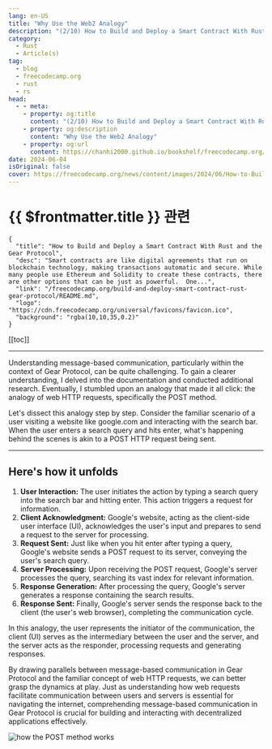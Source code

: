 ```yaml
---
lang: en-US
title: "Why Use the Web2 Analogy"
description: "(2/10) How to Build and Deploy a Smart Contract With Rust and the Gear Protocol"
category: 
  - Rust
  - Article(s)
tag: 
  - blog
  - freecodecamp.org
  - rust
  - rs
head:
  - - meta:
    - property: og:title
      content: "(2/10) How to Build and Deploy a Smart Contract With Rust and the Gear Protocol"
    - property: og:description
      content: "Why Use the Web2 Analogy"
    - property: og:url
      content: https://chanhi2000.github.io/bookshelf/freecodecamp.org/build-and-deploy-smart-contract-rust-gear-protocol/why-use-the-web2-analogy.html
date: 2024-06-04
isOriginal: false
cover: https://freecodecamp.org/news/content/images/2024/06/How-to-Build-and-Deploy-a-Smart-Contract-With-Rust-and-the-Gear-Protocol-Cover.png
---
```


# {{ $frontmatter.title }} 관련

```component VPCard
{
  "title": "How to Build and Deploy a Smart Contract With Rust and the Gear Protocol",
  "desc": "Smart contracts are like digital agreements that run on blockchain technology, making transactions automatic and secure. While many people use Ethereum and Solidity to create these contracts, there are other options that can be just as powerful.  One...",
  "link": "/freecodecamp.org/build-and-deploy-smart-contract-rust-gear-protocol/README.md",
  "logo": "https://cdn.freecodecamp.org/universal/favicons/favicon.ico",
  "background": "rgba(10,10,35,0.2)"
}
```

[[toc]]

---

<SiteInfo
  name="How to Build and Deploy a Smart Contract With Rust and the Gear Protocol"
  desc="Smart contracts are like digital agreements that run on blockchain technology, making transactions automatic and secure. While many people use Ethereum and Solidity to create these contracts, there are other options that can be just as powerful.  One..."
  url="https://freecodecamp.org/news/build-and-deploy-smart-contract-rust-gear-protocol#heading-why-use-the-web2-analogy"
  logo="https://cdn.freecodecamp.org/universal/favicons/favicon.ico"
  preview="https://freecodecamp.org/news/content/images/2024/06/How-to-Build-and-Deploy-a-Smart-Contract-With-Rust-and-the-Gear-Protocol-Cover.png"/>

Understanding message-based communication, particularly within the context of Gear Protocol, can be quite challenging. To gain a clearer understanding, I delved into the documentation and conducted additional research. Eventually, I stumbled upon an analogy that made it all click: the analogy of web HTTP requests, specifically the POST method.

Let's dissect this analogy step by step. Consider the familiar scenario of a user visiting a website like google.com and interacting with the search bar. When the user enters a search query and hits enter, what's happening behind the scenes is akin to a POST HTTP request being sent.

---

## Here's how it unfolds

1. **User Interaction:** The user initiates the action by typing a search query into the search bar and hitting enter. This action triggers a request for information.
2. **Client Acknowledgment:** Google's website, acting as the client-side user interface (UI), acknowledges the user's input and prepares to send a request to the server for processing.
3. **Request Sent:** Just like when you hit enter after typing a query, Google's website sends a POST request to its server, conveying the user's search query.
4. **Server Processing:** Upon receiving the POST request, Google's server processes the query, searching its vast index for relevant information.
5. **Response Generation:** After processing the query, Google's server generates a response containing the search results.
6. **Response Sent:** Finally, Google's server sends the response back to the client (the user's web browser), completing the communication cycle.

In this analogy, the user represents the initiator of the communication, the client (UI) serves as the intermediary between the user and the server, and the server acts as the responder, processing requests and generating responses.

By drawing parallels between message-based communication in Gear Protocol and the familiar concept of web HTTP requests, we can better grasp the dynamics at play. Just as understanding how web requests facilitate communication between users and servers is essential for navigating the internet, comprehending message-based communication in Gear Protocol is crucial for building and interacting with decentralized applications effectively.

![how the POST method works](https://freecodecamp.org/news/content/images/2024/03/image-114.png)
